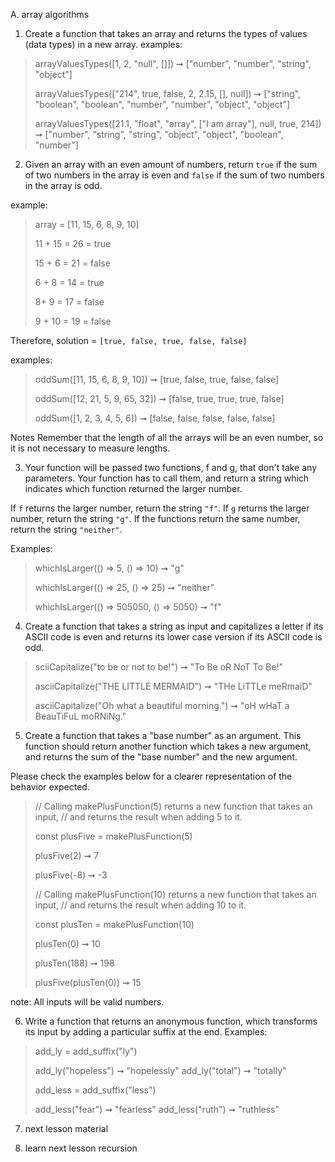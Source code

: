 A. array algorithms

1. Create a function that takes an array and returns the types of values (data types) in a new array.
examples:
> arrayValuesTypes([1, 2, "null", []])
> ➞ ["number", "number", "string", "object"]
> 
> arrayValuesTypes(["214", true, false, 2, 2.15, [], null])
> ➞ ["string", "boolean", "boolean", "number", "number", "object", "object"]
> 
> arrayValuesTypes([21.1, "float", "array", ["I am array"], null, true, 214])
> ➞ ["number", "string", "string", "object", "object", "boolean", "number"]



2. Given an array with an even amount of numbers, return `true` if the sum of two numbers in the array is even and `false` if the sum of two numbers in the array is odd.

example: 
> array = [11, 15, 6, 8, 9, 10]
> 
> 11 + 15 = 26 = true
> 
> 15 + 6 = 21 = false
> 
> 6 + 8 = 14 = true
> 
> 8+ 9 = 17 = false
> 
> 9 + 10 = 19 = false

Therefore, solution = `[true, false, true, false, false]`

examples: 
> oddSum([11, 15, 6, 8, 9, 10]) ➞ [true, false, true, false, false]
> 
> oddSum([12, 21, 5, 9, 65, 32]) ➞ [false, true, true, true, false]
> 
> oddSum([1, 2, 3, 4, 5, 6]) ➞ [false, false, false, false, false]

Notes
Remember that the length of all the arrays will be an even number, so it is not necessary to measure lengths.


   
3. Your function will be passed two functions, f and g, that don't take any parameters. Your function has to call them, and return a string which indicates which function returned the larger number.

If `f` returns the larger number, return the string `"f"`.
If `g` returns the larger number, return the string `"g"`.
If the functions return the same number, return the string `"neither"`.

Examples:
> whichIsLarger(() => 5, () => 10) ➞ "g"
> 
> whichIsLarger(() => 25,  () => 25) ➞ "neither"
> 
> whichIsLarger(() => 505050, () => 5050) ➞ "f"


4. Create a function that takes a string as input and capitalizes a letter if its ASCII code is even and returns its lower case version if its ASCII code is odd.

> sciiCapitalize("to be or not to be!") ➞ "To Be oR NoT To Be!"
> 
> asciiCapitalize("THE LITTLE MERMAID") ➞ "THe LiTTLe meRmaiD"
> 
> asciiCapitalize("Oh what a beautiful morning.") ➞ "oH wHaT a BeauTiFuL moRNiNg."


5. Create a function that takes a "base number" as an argument. This function should return another function which takes a new argument, and returns the sum of the "base number" and the new argument.

Please check the examples below for a clearer representation of the behavior expected.

> // Calling makePlusFunction(5) returns a new function that takes an input,
> // and returns the result when adding 5 to it.
> 
> const plusFive = makePlusFunction(5)
> 
> plusFive(2) ➞ 7
> 
> plusFive(-8) ➞ -3
> 
> // Calling makePlusFunction(10) returns a new function that takes an input,
> // and returns the result when adding 10 to it.
> 
> const plusTen = makePlusFunction(10)
> 
> plusTen(0) ➞ 10
> 
> plusTen(188) ➞ 198
> 
> plusFive(plusTen(0)) ➞ 15

note: All inputs will be valid numbers.

6. Write a function that returns an anonymous function, which transforms its input by adding a particular suffix at the end.
Examples:
> add_ly = add_suffix("ly")
> 
> add_ly("hopeless") ➞ "hopelessly"
> add_ly("total") ➞ "totally"
> 
> add_less = add_suffix("less")
> 
> add_less("fear") ➞ "fearless"
> add_less("ruth") ➞ "ruthless"

7. next lesson material

8. learn next lesson recursion